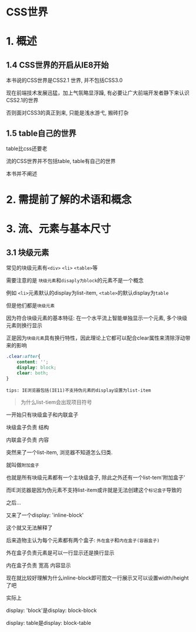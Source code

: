 # CSS世界

# 1. 概述

## 1.4 CSS世界的开启从IE8开始

本书说的CSS世界是CSS2.1 世界, 并不包括CSS3.0

现在前端技术发展迅猛，加上气氛略显浮躁, 有必要让广大前端开发者静下来认识CSS2.1的世界

否则面对CSS3的真正到来, 只能是浅水游弋, 搬砖打杂

## 1.5 table自己的世界

table比css还要老

流的CSS世界并不包括table, table有自己的世界

本书并不阐述

# 2. 需提前了解的术语和概念

# 3. 流、元素与基本尺寸

## 3.1 块级元素

常见的块级元素有`<div>` `<li>` `<table>`等

需要注意的是 `块级元素`和`disaply为block`的元素不是一个概念

例如 `<li>`元素默认的display为list-item, `<table>`的默认display为`table`

但是他们都是`块级元素`

因为符合块级元素的基本特征: 在一个水平流上智能单独显示一个元素, 多个块级元素则换行显示

正是因为`块级元素`具有换行特性，因此理论上它都可以配合clear属性来清除浮动带来的影响

```css
.clear:after{
    content: '';
    display: block;
    clear: both;
}
```

`tips: IE浏览器包括(IE11)不支持伪元素的display设置为list-item`

> 为什么list-tiem会出现项目符号

一开始只有块级盒子和内联盒子

块级盒子负责 结构

内联盒子负责 内容

突然来了一个list-item, 浏览器不知道怎么归类. 

就叫做`附加盒子`

也就是所有块级元素都有一个主块级盒子, 除此之外还有一个list-tem'附加盒子'

而IE浏览器是因为伪元素不支持list-item或许就是无法创建这个`标记盒子`导致的

之后...

又来了一个display: 'inline-block'

这个就又无法解释了

后来造物主认为每个元素都有两个盒子: `外在盒子`和`内在盒子(容器盒子)`

外在盒子负责元素是可以一行显示还是换行显示

内在盒子负责 宽高 内容显示

现在就比较好理解为什么inline-block即可图文一行展示又可以设置width/height了吧

实际上

display: 'block'是display: block-block

display: table是display: block-table




